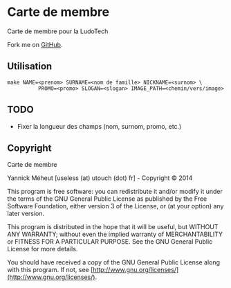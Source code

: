 # Carte de membre
Carte de membre pour la LudoTech

Fork me on [GitHub](https://github.com/the-useless-one/ludo_member_card).

## Utilisation

    make NAME=<prenom> SURNAME=<nom de famille> NICKNAME=<surnom> \
              PROMO=<promo> SLOGAN=<slogan> IMAGE_PATH=<chemin/vers/image>

## TODO

* Fixer la longueur des champs (nom, surnom, promo, etc.)

## Copyright

Carte de membre

Yannick Méheut [useless (at) utouch (dot) fr] - Copyright © 2014

This program is free software: you can redistribute it and/or modify it 
under the terms of the GNU General Public License as published by the 
Free Software Foundation, either version 3 of the License, or (at your 
option) any later version.

This program is distributed in the hope that it will be useful, but
WITHOUT ANY WARRANTY; without even the implied warranty of 
MERCHANTABILITY or FITNESS FOR A PARTICULAR PURPOSE. See the GNU General 
Public License for more details.

You should have received a copy of the GNU General Public License along 
with this program. If not, see
[http://www.gnu.org/licenses/](http://www.gnu.org/licenses/).
